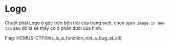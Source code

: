 # Logo

Chuột phải Logo ở góc trên bên trái của trang web, chọn `Open image in new tab` sau đó ta sẽ thấy cờ ở phần dưới của hình.

Flag: HCMUS-CTF{this_is_a_function_not_a_bug_at_all}

